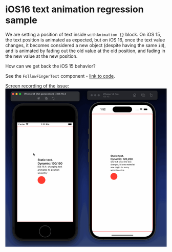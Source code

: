 # iOS16 text animation regression sample

We are setting a position of text inside `withAnimation {}` block. On iOS 15, the text position is animated as expected, but on iOS 16, once the text value changes, it becomes considered a new object (despite having the same `id`), and is animated by fading out the old value at the old position, and fading in the new value at the new position.

How can we get back the iOS 15 behavior?

See the `FollowFingerText` component - [link to code](https://github.com/tkafka/ios16-text-animation-bug/blob/main/test-text-animation/ContentView.swift#L54).

Screen recording of the issue:
![Screen recording of the issue](./ios16-text-regression.gif)
